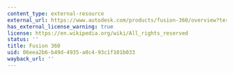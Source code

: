 ```yaml
---
content_type: external-resource
external_url: https://www.autodesk.com/products/fusion-360/overview?term=1-YEAR&tab=subscription
has_external_license_warning: true
license: https://en.wikipedia.org/wiki/All_rights_reserved
status: ''
title: Fusion 360
uid: 06eea2b6-b49d-4935-a0c4-93c1f101b033
wayback_url: ''
---
```

